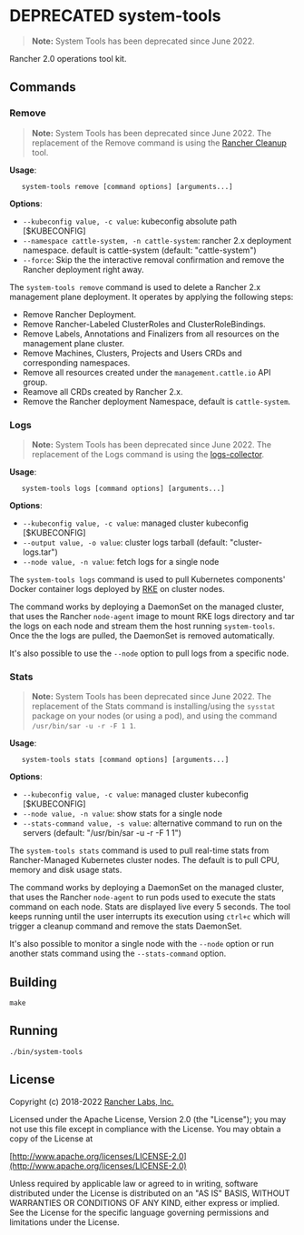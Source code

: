 DEPRECATED system-tools
============

>**Note:** System Tools has been deprecated since June 2022.

Rancher 2.0 operations tool kit.

## Commands
### Remove

>**Note:** System Tools has been deprecated since June 2022. The replacement of the Remove command is using the [Rancher Cleanup](https://github.com/rancher/rancher-cleanup) tool.

**Usage**:
```
   system-tools remove [command options] [arguments...]
```

**Options**:

-   `--kubeconfig value, -c value`:                 kubeconfig absolute path [$KUBECONFIG]
-   `--namespace cattle-system, -n cattle-system`:  rancher 2.x deployment namespace. default is cattle-system (default: "cattle-system")
-   `--force`:                                      Skip the the interactive removal confirmation and remove the Rancher deployment right away.


The `system-tools remove` command is used to delete a Rancher 2.x management plane deployment. It operates by applying the following steps:
- Remove Rancher Deployment.
- Remove Rancher-Labeled ClusterRoles and ClusterRoleBindings.
- Remove Labels, Annotations and Finalizers from all resources on the management plane cluster.
- Remove Machines, Clusters, Projects and Users CRDs and corresponding namespaces.
- Remove all resources created under the `management.cattle.io` API group.
- Reamove all CRDs created by Rancher 2.x.
- Remove the Rancher deployment Namespace, default is `cattle-system`.


### Logs

>**Note:** System Tools has been deprecated since June 2022. The replacement of the Logs command is using the [logs-collector](https://github.com/rancherlabs/support-tools/tree/master/collection/rancher/v2.x/logs-collector).

**Usage**:
```
   system-tools logs [command options] [arguments...]
```
**Options**:
-   `--kubeconfig value, -c value`:  managed cluster kubeconfig [$KUBECONFIG]
-   `--output value, -o value`:      cluster logs tarball (default: "cluster-logs.tar")
-   `--node value, -n value`:        fetch logs for a single node

The `system-tools logs` command is used to pull Kubernetes components' Docker container logs deployed by [RKE](https://github.com/rancher/rke) on cluster nodes.

The command works by deploying a DaemonSet on the managed cluster, that uses the Rancher `node-agent` image to mount RKE logs directory and tar the logs on each node and stream them the host running `system-tools`. Once the the logs are pulled, the DaemonSet is removed automatically.

It's also possible to use the `--node` option to pull logs from a specific node.

### Stats

>**Note:** System Tools has been deprecated since June 2022. The replacement of the Stats command is installing/using the `sysstat` package on your nodes (or using a pod), and using the command `/usr/bin/sar -u -r -F 1 1`.

**Usage**:
```
   system-tools stats [command options] [arguments...]
```

**Options**:
-   `--kubeconfig value, -c value`:     managed cluster kubeconfig [$KUBECONFIG]
-   `--node value, -n value`:           show stats for a single node
-   `--stats-command value, -s value`:  alternative command to run on the servers (default: "/usr/bin/sar -u -r -F 1 1")

The `system-tools stats` command is used to pull real-time stats from Rancher-Managed Kubernetes cluster nodes. The default is to pull CPU, memory and disk usage stats.

The command works by deploying a DaemonSet on the managed cluster, that uses the Rancher `node-agent` to run pods used to execute the stats command on each node. Stats are displayed live every 5 seconds. The tool keeps running until the user interrupts its execution using `ctrl+c` which will trigger a cleanup command and remove the stats DaemonSet.

It's also possible to monitor a single node with the `--node` option or run another stats command using the `--stats-command` option.  
## Building

`make`


## Running

`./bin/system-tools`

## License
Copyright (c) 2018-2022 [Rancher Labs, Inc.](http://rancher.com)

Licensed under the Apache License, Version 2.0 (the "License");
you may not use this file except in compliance with the License.
You may obtain a copy of the License at

[http://www.apache.org/licenses/LICENSE-2.0](http://www.apache.org/licenses/LICENSE-2.0)

Unless required by applicable law or agreed to in writing, software
distributed under the License is distributed on an "AS IS" BASIS,
WITHOUT WARRANTIES OR CONDITIONS OF ANY KIND, either express or implied.
See the License for the specific language governing permissions and
limitations under the License.
